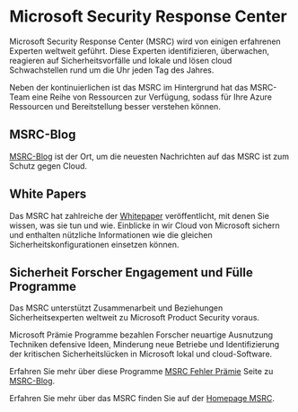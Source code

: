 <properties
   pageTitle="Microsoft Security Response Center | Microsoft Azure"
   description="Der Artikel enthält eine kuratierte Liste der Microsoft Security Response Center (MSRC)-Ressourcen erhalten Sie weitere Informationen zu MSRC Vorgehensweisen."
   services="security"
   documentationCenter="na"
   authors="TomShinder"
   manager="StevenPo"
   editor="TomSh"/>

<tags
   ms.service="security"
   ms.devlang="na"
   ms.topic="article"
   ms.tgt_pltfrm="na"
   ms.workload="na"
   ms.date="10/18/2016"
   ms.author="yurid"/>

# <a name="microsoft-security-response-center"></a>Microsoft Security Response Center

Microsoft Security Response Center (MSRC) wird von einigen erfahrenen Experten weltweit geführt. Diese Experten identifizieren, überwachen, reagieren auf Sicherheitsvorfälle und lokale und lösen cloud Schwachstellen rund um die Uhr jeden Tag des Jahres.

Neben der kontinuierlichen ist das MSRC im Hintergrund hat das MSRC-Team eine Reihe von Ressourcen zur Verfügung, sodass für Ihre Azure Ressourcen und Bereitstellung besser verstehen können.

## <a name="the-msrc-blog"></a>MSRC-Blog

[MSRC-Blog](https://blogs.technet.microsoft.com/msrc/) ist der Ort, um die neuesten Nachrichten auf das MSRC ist zum Schutz gegen Cloud.
 
## <a name="white-papers"></a>White Papers

Das MSRC hat zahlreiche der [Whitepaper](https://technet.microsoft.com/library/bb969102.aspx) veröffentlicht, mit denen Sie wissen, was sie tun und wie. Einblicke in wir Cloud von Microsoft sichern und enthalten nützliche Informationen wie die gleichen Sicherheitskonfigurationen einsetzen können.
 
## <a name="security-researcher-engagement-and-bounty-programs"></a>Sicherheit Forscher Engagement und Fülle Programme

Das MSRC unterstützt Zusammenarbeit und Beziehungen Sicherheitsexperten weltweit zu Microsoft Product Security voraus.

Microsoft Prämie Programme bezahlen Forscher neuartige Ausnutzung Techniken defensive Ideen, Minderung neue Betriebe und Identifizierung der kritischen Sicherheitslücken in Microsoft lokal und cloud-Software.
 
Erfahren Sie mehr über diese Programme [MSRC Fehler Prämie](https://technet.microsoft.com/security/dn425036) Seite zu [MSRC-Blog](https://blogs.technet.microsoft.com/msrc/).

Erfahren Sie mehr über das MSRC finden Sie auf der [Homepage MSRC](https://technet.microsoft.com/library/dn440717.aspx).
